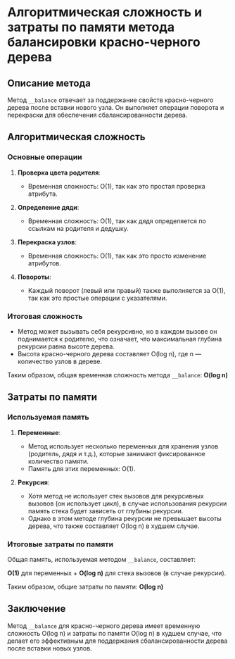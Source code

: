# Алгоритмическая сложность и затраты по памяти метода балансировки красно-черного дерева

## Описание метода
Метод `__balance` отвечает за поддержание свойств красно-черного дерева после вставки нового узла. Он выполняет операции поворота и перекраски для обеспечения сбалансированности дерева.

## Алгоритмическая сложность

### Основные операции
1. **Проверка цвета родителя**:
   - Временная сложность: O(1), так как это простая проверка атрибута.

2. **Определение дяди**:
   - Временная сложность: O(1), так как дядя определяется по ссылкам на родителя и дедушку.

3. **Перекраска узлов**:
   - Временная сложность: O(1), так как это просто изменение атрибутов.

4. **Повороты**:
   - Каждый поворот (левый или правый) также выполняется за O(1), так как это простые операции с указателями.

### Итоговая сложность
- Метод может вызывать себя рекурсивно, но в каждом вызове он поднимается к родителю, что означает, что максимальная глубина рекурсии равна высоте дерева.
- Высота красно-черного дерева составляет O(log n), где n — количество узлов в дереве.

Таким образом, общая временная сложность метода `__balance`:
**O(log n)**

## Затраты по памяти

### Используемая память
1. **Переменные**:
   - Метод использует несколько переменных для хранения узлов (родитель, дядя и т.д.), которые занимают фиксированное количество памяти.
   - Память для этих переменных: O(1).

2. **Рекурсия**:
   - Хотя метод не использует стек вызовов для рекурсивных вызовов (он использует цикл), в случае использования рекурсии память стека будет зависеть от глубины рекурсии.
   - Однако в этом методе глубина рекурсии не превышает высоты дерева, что также составляет O(log n) в худшем случае.

### Итоговые затраты по памяти
Общая память, используемая методом `__balance`, составляет:

**O(1)** для переменных + **O(log n)** для стека вызовов (в случае рекурсии).



Таким образом, общие затраты по памяти:
**O(log n)**

## Заключение
Метод `__balance` для красно-черного дерева имеет временную сложность O(log n) и затраты по памяти O(log n) в худшем случае, что делает его эффективным для поддержания сбалансированности дерева после вставки новых узлов.